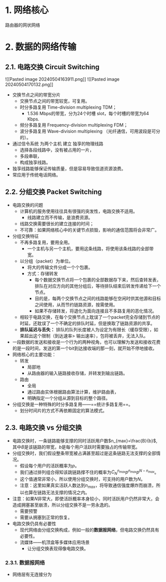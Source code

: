 # 1. 网络核心
路由器的网状网络
# 2. 数据的网络传输
## 2.1. 电路交换 Circuit Switching
![[Pasted image 20240504163911.png]]
![[Pasted image 20240504170132.png]]
- 交换节点之间的带宽分片
	- 交换节点之间的带宽较宽，可复用。
	- 时分多路复用 Time-division multiplexing TDM；
		- 1.536 Mbps的带宽，分为24个时槽 slot，每个时槽的带宽为64 Kbps.
	- 频分多路复用 Frequency-division multiplexing FDM；
	- 波分多路复用 Wave-division multiplexing （光纤通信，可用波段是可分的）。
- 通过信令系统 为两个主机 建立 独享的物理线路
	- 选择各段线路中，没有被占用的一片，
	- 多段串联，
	- 构成独享线路。
- 独享线路能够保证传输质量，但是容易导致信道资源浪费。
- 常应用于传统电话网络。
## 2.2. 分组交换 Packet Switching
- 电路交换的问题
	- 计算机的服务使用往往具有很强的突发性，电路交换不适用。
		- 线路建立而不传输，是浪费资源。
	- 线路交换需要很长的建立连接的时间；
	- 不可靠：如果网络核心中的关键节点损毁，影响的通信范围将会非常广。
- 分组交换特征
	- 不再多路复用，要用全用。
		- 一个主机与另一个主机，要用这条线路，将使用该条线路的全部带宽。
	- 以分组（packet）为单位。
		- 将大的传输文件分成一个个包裹。
		- 方式：存储转发
			- 每个数据交换节点将一个包裹的全部数据存下来，然后查转发表，排队在对应方向的其他分组后，等待排队结束后转发传递给下一个节点。
			- 目的是，每两个交换节点之间的线路能够在空闲时供其他源和目标之间使用，从而节约链路资源，按需使用。
			- 如果不存储转发，将退化为面向连接且不多路复用的恶化情况。
	- 相较于电路交换，在每个交换节点上耽误了一个packet完全存储到节点的时延，还耽误了一个不确定的排队时延，但是换取了链路资源的共享。
	- **排队延迟与丢失：** 排队的队列长度被人为设定为有限长（缓存受限），如果超出这个限制（到达速率$>$ 输出速率），包将被丢弃，无法入队。
- 一段数据的发送和接收是一个行为的两种视角，也可以理解为发送和接收花费的是一段时间，发送的第一个bit到达接收端的那一刻，就开始不停地接收。
- 网络核心的主要功能：
	- 转发
		- 局部地
		- 从路由器的输入链路接收存储，并转发到输出链路。
	- 路由
		- 全局
		- 通过路由实体根据路由算法计算，维护路由表，
		- 明确指定一个分组从源到目标的整个路径。
- 分组交换是一种特殊的时分多路复用——==统计多路复用==。
	- 划分时间片的方式不再依赖固定的算法模式。

## 2.3. 电路交换 vs 分组交换
- 电路交换时，一条链路能够支撑的同时活跃用户数$n_{max}=\frac{B}{b}$, 其中$B$是该链路的带宽，$b$是每个用户活跃时需要独占的传输带宽。
- 分组交换时，我们假设整条带宽被占满甚至超过是这条链路无法支撑的全部情况。
	- 假设每个用户的活跃概率为$p$。
	- 我们通过排列组合得知该跳链路撑不住的概率为$C^{n_{max}}_{N}p^{n_{max}}p^{N-n_{max}}$。
	- 这个值通常非常小，所以使用分组交换时，可支持的用户数为$N$。
	- 注意：这里如果真实活跃人数达到$n_{max}$，将导致通信强度爆炸而崩溃，所以也算在链路无法支撑的情况之内。
- 注意：如果$N$非常大，即使活跃概率本身较小，同时活跃用户仍然非常大，会造成拥塞甚至崩溃，所以分组交换不是一劳永逸的。
	- 需要预警
	- 需要从拥塞到正常的恢复。
- 电路交换仍具有必要性
	- 现代网络由分组交换构成，例如一般的**数据报网络**，但电路交换仍然具有必要性。
	- 流媒体——机顶盒等多媒体应用场景
		- 让分组交换表现得像电路交换。
### 2.3.1. 数据报网络

- 网络层有无连接分为